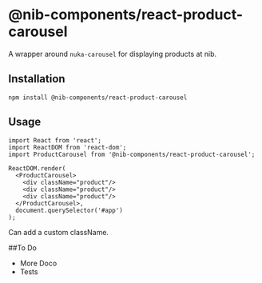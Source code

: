 # @nib-components/react-product-carousel

A wrapper around `nuka-carousel` for displaying products at nib.

## Installation

    npm install @nib-components/react-product-carousel

## Usage

    import React from 'react';
    import ReactDOM from 'react-dom';
    import ProductCarousel from '@nib-components/react-product-carousel';

    ReactDOM.render(
      <ProductCarousel>
        <div className="product"/>
        <div className="product"/>
        <div className="product"/>
      </ProductCarousel>,
      document.querySelector('#app')
    );
    
Can add a custom className.

##To Do

 - More Doco
 - Tests